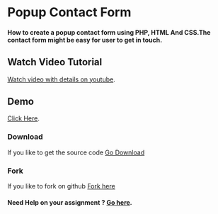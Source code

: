 # Popup Contact Form
#### How to create a popup contact form using PHP, HTML And CSS.The contact form might be easy for user to get in touch.


## Watch Video Tutorial
[Watch video with details on youtube](https://youtu.be/gBrDSFeSFO4).

## Demo
[Click Here](https://popupcf.herokuapp.com/).

### Download
If you like to get the source code [Go Download](https://github.com/jaffery97/popup-contact-form/archive/master.zip)


### Fork
If you like to fork on github [Fork here](https://github.com/login?return_to=%2Fjaffery97%2Fpopup-contact-form)


#### Need Help on your assignment ? [Go here](https://edchat.info/ed).